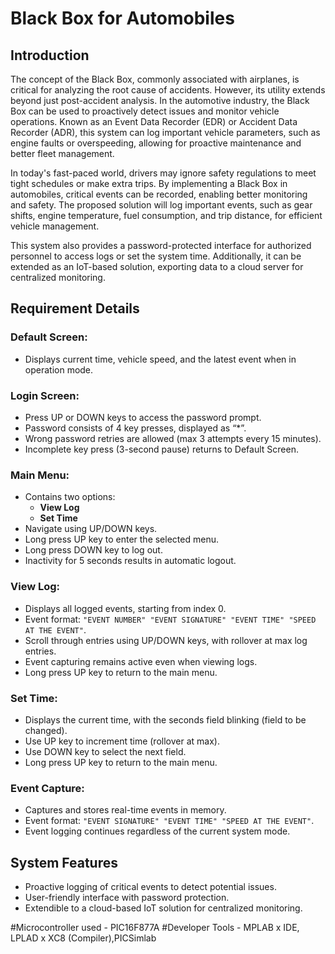 # Black Box for Automobiles

## Introduction

The concept of the Black Box, commonly associated with airplanes, is critical for analyzing the root cause of accidents. However, its utility extends beyond just post-accident analysis. In the automotive industry, the Black Box can be used to proactively detect issues and monitor vehicle operations. Known as an Event Data Recorder (EDR) or Accident Data Recorder (ADR), this system can log important vehicle parameters, such as engine faults or overspeeding, allowing for proactive maintenance and better fleet management.

In today's fast-paced world, drivers may ignore safety regulations to meet tight schedules or make extra trips. By implementing a Black Box in automobiles, critical events can be recorded, enabling better monitoring and safety. The proposed solution will log important events, such as gear shifts, engine temperature, fuel consumption, and trip distance, for efficient vehicle management.

This system also provides a password-protected interface for authorized personnel to access logs or set the system time. Additionally, it can be extended as an IoT-based solution, exporting data to a cloud server for centralized monitoring.

## Requirement Details

### Default Screen:
- Displays current time, vehicle speed, and the latest event when in operation mode.

### Login Screen:
- Press UP or DOWN keys to access the password prompt.
- Password consists of 4 key presses, displayed as “*”.
- Wrong password retries are allowed (max 3 attempts every 15 minutes).
- Incomplete key press (3-second pause) returns to Default Screen.

### Main Menu:
- Contains two options: 
  - **View Log**
  - **Set Time**
- Navigate using UP/DOWN keys.
- Long press UP key to enter the selected menu.
- Long press DOWN key to log out.
- Inactivity for 5 seconds results in automatic logout.

### View Log:
- Displays all logged events, starting from index 0.
- Event format: `"EVENT NUMBER" "EVENT SIGNATURE" "EVENT TIME" "SPEED AT THE EVENT"`.
- Scroll through entries using UP/DOWN keys, with rollover at max log entries.
- Event capturing remains active even when viewing logs.
- Long press UP key to return to the main menu.

### Set Time:
- Displays the current time, with the seconds field blinking (field to be changed).
- Use UP key to increment time (rollover at max).
- Use DOWN key to select the next field.
- Long press UP key to return to the main menu.

### Event Capture:
- Captures and stores real-time events in memory.
- Event format: `"EVENT SIGNATURE" "EVENT TIME" "SPEED AT THE EVENT"`.
- Event logging continues regardless of the current system mode.

## System Features
- Proactive logging of critical events to detect potential issues.
- User-friendly interface with password protection.
- Extendible to a cloud-based IoT solution for centralized monitoring.

#Microcontroller used - PIC16F877A
#Developer Tools - MPLAB x IDE, LPLAD x XC8 (Compiler),PICSimlab
